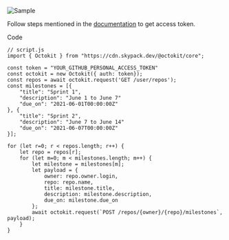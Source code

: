 ![Sample](sample.png)

Follow steps mentioned in the [documentation](https://docs.github.com/en/authentication/keeping-your-account-and-data-secure/creating-a-personal-access-token#creating-a-token) to get access token.


Code
```
// script.js
import { Octokit } from "https://cdn.skypack.dev/@octokit/core";

const token = "YOUR_GITHUB_PERSONAL_ACCESS_TOKEN"
const octokit = new Octokit({ auth: token});
const repos = await octokit.request('GET /user/repos');
const milestones = [{
    "title": "Sprint 1",
    "description": "June 1 to June 7"
    "due_on": "2021-06-01T00:00:00Z"
}, {
    "title": "Sprint 2",
    "description": "June 7 to June 14"
    "due_on": "2021-06-07T00:00:00Z"
}];

for (let r=0; r < repos.length; r++) {
    let repo = repos[r];
    for (let m=0; m < milestones.length; m++) {
        let milestone = milestones[m];
        let payload = {
            owner: repo.owner.login,
            repo: repo.name,
            title: milestone.title,
            description: milestone.description,
            due_on: milestone.due_on
        };
        await octokit.request(`POST /repos/{owner}/{repo}/milestones`, payload);
    }
}
```
